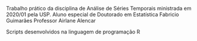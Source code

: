 Trabalho prático da disciplina de Análise de Séries Temporais ministrada em 2020/01 pela USP.
Aluno especial de Doutorado em Estatística Fabricio Guimarães
Professor Airlane Alencar

Scripts desenvolvidos na linguagem de programação R